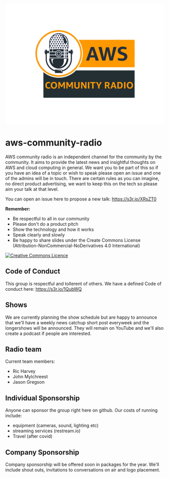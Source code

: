![AWS Community Radio Logo](./logos/communityradio-transparent.png "AWS Community Radio Logo")
# aws-community-radio
AWS community radio is an independent channel for the community by the community. It aims to provide the latest news and insightful thoughts on AWS and cloud computing in general. We want you to be part of this so if you have an idea of a topic or wish to speak please open an issue and one of the admins will be in touch. There are certain rules as you can imagine, no direct product advertising, we want to keep this on the tech so please aim your talk at that level.

You can open an issue here to propose a new talk: https://s3r.io/XRsZT0

__Remember:__
- Be respectful to all in our community
- Please don't do a product pitch
- Show the technology and how it works
- Speak clearly and slowly
- Be happy to share slides under the Create Commons License (Attribution-NonCommercial-NoDerivatives 4.0 International) 

<a rel="license" href="http://creativecommons.org/licenses/by-nc-nd/4.0/"><img alt="Creative Commons Licence" style="border-width:0" src="https://i.creativecommons.org/l/by-nc-nd/4.0/88x31.png" /></a>

## Code of Conduct
This group is respectful and tollerent of others. We have a defined Code of conduct here: https://s3r.io/1QubWQ

## Shows
We are currently planning the show schedule but are happy to announce that we'll have a weekly news catchup short post everyweek and the longershows will be announced. They will remain on YouTube and we'll also create a podcast if people are interested.

## Radio team
Current team members:

- Ric Harvey
- John Mylchreest
- Jason Gregson

## Individual Sponsorship
Anyone can sponsor the group right here on github. Our costs of running include:

- equipment (cameras, sound, lighting etc)
- streaming services (restream.io)
- Travel (after covid)

## Company Sponsorship

Company sponsorship will be offered soon in packages for the year. We'll include shout outs, invitations to conversations on air and logo placement.
